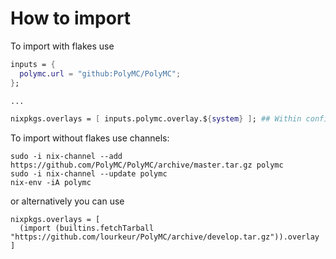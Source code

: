 # How to import

To import with flakes use
```nix
inputs = {
  polymc.url = "github:PolyMC/PolyMC";
};

...

nixpkgs.overlays = [ inputs.polymc.overlay.${system} ]; ## Within configuration.nix
```

To import without flakes use channels:

```
sudo -i nix-channel --add https://github.com/PolyMC/PolyMC/archive/master.tar.gz polymc
sudo -i nix-channel --update polymc
nix-env -iA polymc
```

or alternatively you can use

```
nixpkgs.overlays = [
  (import (builtins.fetchTarball "https://github.com/lourkeur/PolyMC/archive/develop.tar.gz")).overlay
]
```